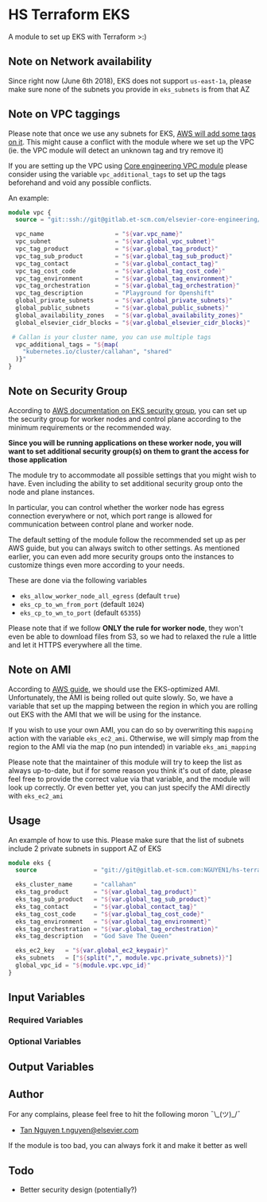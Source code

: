 # HS Terraform EKS

A module to set up EKS with Terraform >:)

## Note on Network availability

Since right now (June 6th 2018), EKS does not support `us-east-1a`, please make
sure none of the subnets you provide in `eks_subnets` is from that AZ

## Note on VPC taggings

Please note that once we use any subnets for EKS, [AWS will add some tags on
it](https://docs.aws.amazon.com/eks/latest/userguide/network_reqs.html). This
might cause a conflict with the module where we set up the VPC (ie. the VPC
module will detect an unknown tag and try remove it)

If you are setting up the VPC using [Core engineering VPC module](https://gitlab.et-scm.com/elsevier-core-engineering/rp-terraform-vpc)
please consider using the variable `vpc_additional_tags` to set up the tags
beforehand and void any possible conflicts.

An example:
```terraform
module vpc {
  source = "git::ssh://git@gitlab.et-scm.com/elsevier-core-engineering/rp-terraform-vpc.git?ref=2.4.1"

  vpc_name                    = "${var.vpc_name}"
  vpc_subnet                  = "${var.global_vpc_subnet}"
  vpc_tag_product             = "${var.global_tag_product}"
  vpc_tag_sub_product         = "${var.global_tag_sub_product}"
  vpc_tag_contact             = "${var.global_contact_tag}"
  vpc_tag_cost_code           = "${var.global_tag_cost_code}"
  vpc_tag_environment         = "${var.global_tag_environment}"
  vpc_tag_orchestration       = "${var.global_tag_orchestration}"
  vpc_tag_description         = "Playground for Openshift"
  global_private_subnets      = "${var.global_private_subnets}"
  global_public_subnets       = "${var.global_public_subnets}"
  global_availability_zones   = "${var.global_availability_zones}"
  global_elsevier_cidr_blocks = "${var.global_elsevier_cidr_blocks}"

 # Callan is your cluster name, you can use multiple tags
  vpc_additional_tags = "${map(
    "kubernetes.io/cluster/callahan", "shared"
  )}"
}
```

## Note on Security Group

According to [AWS documentation on EKS security
group](https://docs.aws.amazon.com/eks/latest/userguide/sec-group-reqs.html),
you can set up the security group for worker nodes and control plane according
to the minimum requirements or the recommended way.

**Since you will be running applications on these worker node, you will want to
set additional security group(s) on them to grant the access for those
application**

The module try to accommodate all possible settings that you might wish to have.
Even including the ability to set additional security group onto the node and
plane instances.

In particular, you can control whether the worker node has egress connection
everywhere or not, which port range is allowed for communication between control
plane and worker node.

The default setting of the module follow the recommended set up as per AWS
guide, but you can always switch to other settings. As mentioned earlier, you
can even add more security groups onto the instances to customize things even
more according to your needs.

These are done via the following variables
* `eks_allow_worker_node_all_egress` (default `true`)
* `eks_cp_to_wn_from_port` (default `1024`)
* `eks_cp_to_wn_to_port` (default `65355`)

Please note that if we follow **ONLY the rule for worker node**, they won't even
be able to download files from S3, so we had to relaxed the rule a little and
let it HTTPS everywhere all the time.

## Note on AMI

According to [AWS
guide](https://docs.aws.amazon.com/eks/latest/userguide/getting-started.html),
we should use the EKS-optimized AMI. Unfortunately, the AMI is being rolled out
quite slowly. So, we have a variable that set up the mapping between the region
in which you are rolling out EKS with the AMI that we will be using for the
instance.

If you wish to use your own AMI, you can do so by overwriting this `mapping`
action with the variable `eks_ec2_ami`. Otherwise, we will simply map from the
region to the AMI via the map (no pun intended) in variable `eks_ami_mapping`

Please note that the maintainer of this module will try to keep the list as
always up-to-date, but if for some reason you think it's out of date, please
feel free to provide the correct value via that variable, and the module will
look up correctly. Or even better yet, you can just specify the AMI directly
with `eks_ec2_ami`

## Usage

An example of how to use this. Please make sure that the list of subnets include
2 private subnets in support AZ of EKS

```terraform
module eks {
  source                = "git://git@gitlab.et-scm.com:NGUYEN1/hs-terraform-eks.git?ref=tag"

  eks_cluster_name      = "callahan"
  eks_tag_product       = "${var.global_tag_product}"
  eks_tag_sub_product   = "${var.global_tag_sub_product}"
  eks_tag_contact       = "${var.global_contact_tag}"
  eks_tag_cost_code     = "${var.global_tag_cost_code}"
  eks_tag_environment   = "${var.global_tag_environment}"
  eks_tag_orchestration = "${var.global_tag_orchestration}"
  eks_tag_description   = "God Save The Queen"

  eks_ec2_key   = "${var.global_ec2_keypair}"
  eks_subnets   = ["${split(",", module.vpc.private_subnets)}"]
  global_vpc_id = "${module.vpc.vpc_id}"
}
```

## Input Variables

### Required Variables

### Optional Variables

## Output Variables

## Author
For any complains, please feel free to hit the following moron ¯\\\_(ツ)\_/¯

* [Tan Nguyen t.nguyen@elsevier.com](mailto:t.nguyen@elsevier.com)

If the module is too bad, you can always fork it and make it better as well

## Todo

* Better security design (potentially?)
